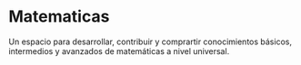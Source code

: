 # Matematicas
Un espacio para desarrollar, contribuir y comprartir conocimientos básicos, intermedios y avanzados de matemáticas a nivel universal.
